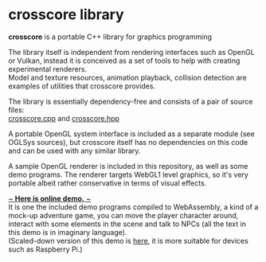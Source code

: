 # crosscore library

**crosscore** is a portable C++ library for graphics programming

The library itself is independent from rendering interfaces such as OpenGL or Vulkan,
instead it is conceived as a set of tools to help with creating experimental renderers.\
Model and texture resources, animation playback, collision detection are examples
of utilities that crosscore provides.

The library is essentially dependency-free and consists of a pair of source files:\
[crosscore.cpp](https://github.com/schaban/crosscore_dev/blob/main/src/crosscore.cpp)
and
[crosscore.hpp](https://github.com/schaban/crosscore_dev/blob/main/src/crosscore.hpp)

A portable OpenGL system interface is included as a separate module (see OGLSys sources),
but crosscore itself has no dependencies on this code and can be used with any similar library.

A sample OpenGL renderer is included in this repository, as well as some demo programs.
The renderer targets WebGL1 level graphics, so it's very portable albeit rather conservative
in terms of visual effects.

[~ **Here is online demo.** ~](https://schaban.github.io/crosscore_web_demo/wgl_test.html)\
It is one the included demo programs compiled to WebAssembly,
a kind of a mock-up adventure game, you can move the player character around,
interact with some elements in the scene and talk to NPCs
(all the text in this demo is in imaginary language).\
(Scaled-down version of this demo is
[here](https://schaban.github.io/crosscore_web_demo/wgl_test.html?small&lowq),
it is more suitable for devices such as Raspberry Pi.)
